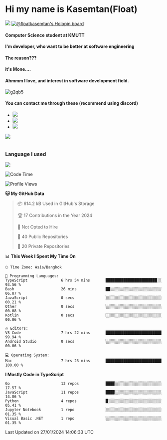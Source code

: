 # Hi my name is Kasemtan(Float)
![](https://64.media.tumblr.com/9c2a8f831efe8da556ffbf89cebb52c9/b86c1ab833a37e32-93/s1280x1920/d000dc22f75df64be2bc150f5fa69c4f6df6bb07.gifv)
[![@floatkasemtan's Holopin board](https://holopin.me/floatkasemtan)](https://holopin.io/@floatkasemtan)
#### Computer Science student at KMUTT
#### I'm developer, who want to be better at software engineering
#### The reason???
#### it's Mone.... 
#### Ahmmm I love, and interest in software development field.
![g2qb5](https://user-images.githubusercontent.com/69688279/175812510-9235eaf7-72f7-40d3-b163-56efa9aa5c6b.gif)

#### You can contact me through these (recommend using discord)
- [![](https://img.shields.io/badge/Discord-5865F2?logo=Discord&logoColor=white)](https://discordapp.com/users/278155096225742848)
- [![](https://img.shields.io/badge/Facebook-1877F2?logo=facebook&logoColor=white)](https://www.facebook.com/float.teavasirichokchai/)
- [![](https://img.shields.io/badge/linkedin-0A66C2?logo=linkedin&logoColor=white)](https://www.linkedin.com/in/floatkasemtan/)

[![](https://github-readme-stats.vercel.app/api?username=FloatKasemtan&show_icons=true&theme=nightowl)]()
#
### Language I used
[![](https://github-readme-stats.vercel.app/api/top-langs/?username=FloatKasemtan&layout=compact&theme=nightowl)]()
<!--START_SECTION:waka-->
![Code Time](http://img.shields.io/badge/Code%20Time-1%2C247%20hrs%2041%20mins-blue)

![Profile Views](http://img.shields.io/badge/Profile%20Views-3-blue)

**🐱 My GitHub Data** 

> 📦 614.2 kB Used in GitHub's Storage 
 > 
> 🏆 17 Contributions in the Year 2024
 > 
> 🚫 Not Opted to Hire
 > 
> 📜 40 Public Repositories 
 > 
> 🔑 20 Private Repositories 
 > 
📊 **This Week I Spent My Time On** 

```text
🕑︎ Time Zone: Asia/Bangkok

💬 Programming Languages: 
TypeScript               6 hrs 54 mins       ███████████████████████░░   93.56 % 
Bash                     26 mins             ██░░░░░░░░░░░░░░░░░░░░░░░   06.07 % 
JavaScript               0 secs              ░░░░░░░░░░░░░░░░░░░░░░░░░   00.21 % 
Other                    0 secs              ░░░░░░░░░░░░░░░░░░░░░░░░░   00.08 % 
Kotlin                   0 secs              ░░░░░░░░░░░░░░░░░░░░░░░░░   00.06 % 

🔥 Editors: 
VS Code                  7 hrs 22 mins       █████████████████████████   99.94 % 
Android Studio           0 secs              ░░░░░░░░░░░░░░░░░░░░░░░░░   00.06 % 

💻 Operating System: 
Mac                      7 hrs 23 mins       █████████████████████████   100.00 % 
```

**I Mostly Code in TypeScript** 

```text
Go                       13 repos            ████░░░░░░░░░░░░░░░░░░░░░   17.57 % 
JavaScript               11 repos            ████░░░░░░░░░░░░░░░░░░░░░   14.86 % 
Python                   4 repos             █░░░░░░░░░░░░░░░░░░░░░░░░   05.41 % 
Jupyter Notebook         1 repo              ░░░░░░░░░░░░░░░░░░░░░░░░░   01.35 % 
Visual Basic .NET        1 repo              ░░░░░░░░░░░░░░░░░░░░░░░░░   01.35 % 
```




 Last Updated on 27/01/2024 14:06:33 UTC
<!--END_SECTION:waka-->
<!--
**FloatKasemtan/FloatKasemtan** is a ✨ _special_ ✨ repository because its `README.md` (this file) appears on your GitHub profile.

Here are some ideas to get you started:

- 🔭 I’m currently working on ...
- 🌱 I’m currently learning ...
- 👯 I’m looking to collaborate on ...
- 🤔 I’m looking for help with ...
- 💬 Ask me about ...
- 📫 How to reach me: ...
- 😄 Pronouns: ...
- ⚡ Fun fact: ...
-->
